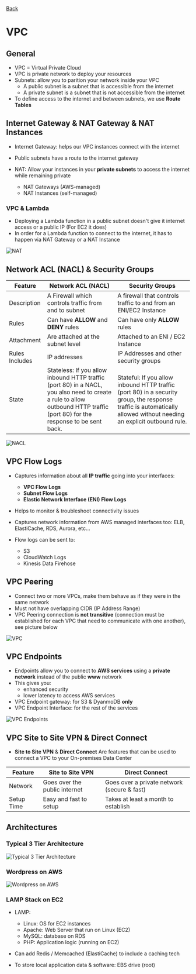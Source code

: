 [Back](./AWS.md)

# VPC

## General

- VPC = Virtual Private Cloud
- VPC is private network to deploy your resources
- Subnets: allow you to parition your network inside your VPC
  - A public subnet is a subnet that is accessible from the internet
  - A private subnet is a subnet that is not accessible from the internet
- To define access to the internet and between subnets, we use **Route Tables**

## Internet Gateway & NAT Gateway & NAT Instances

- Internet Gateway: helps our VPC instances connect with the internet
- Public subnets have a route to the internet gateway
- NAT: Allow your instances in your **private subnets** to access the internet while remaining private

  - NAT Gateways (AWS-managed)
  - NAT Instances (self-managed)

### VPC & Lambda

- Deploying a Lambda function in a public subnet doesn't give it internet access or a public IP (For EC2 it does)
- In order for a Lambda function to connect to the internet, it has to happen via NAT Gateway or a NAT Instance

![NAT](./assets/8.png)

## Network ACL (NACL) & Security Groups

| Feature        | Network ACL (NACL)                                                                                                                                                          | Security Groups                                                                                                                                                     |
| -------------- | --------------------------------------------------------------------------------------------------------------------------------------------------------------------------- | ------------------------------------------------------------------------------------------------------------------------------------------------------------------- |
| Description    | A Firewall which controls traffic from and to subnet                                                                                                                        | A firewall that controls traffic to and from an ENI/EC2 Instance                                                                                                    |
| Rules          | Can have **ALLOW** and **DENY** rules                                                                                                                                       | Can have only **ALLOW** rules                                                                                                                                       |
| Attachment     | Are attached at the subnet level                                                                                                                                            | Attached to an ENI / EC2 Instance                                                                                                                                   |
| Rules Includes | IP addresses                                                                                                                                                                | IP Addresses and other security groups                                                                                                                              |
| State          | Stateless: If you allow inbound HTTP traffic (port 80) in a NACL, you also need to create a rule to allow outbound HTTP traffic (port 80) for the response to be sent back. | Stateful: If you allow inbound HTTP traffic (port 80) in a security group, the response traffic is automatically allowed without needing an explicit outbound rule. |

![NACL](./assets/9.png)

## VPC Flow Logs

- Captures information about all **IP traffic** going into your interfaces:

  - **VPC Flow Logs**
  - **Subnet Flow Logs**
  - **Elastic Network Interface (ENI) Flow Logs**

- Helps to monitor & troubleshoot connectivity issues
- Captures network information from AWS managed interfaces too: ELB, ElastiCache, RDS, Aurora, etc...
- Flow logs can be sent to:
  - S3
  - CloudWatch Logs
  - Kinesis Data Firehose

## VPC Peering

- Connect two or more VPCs, make them behave as if they were in the same network
- Must not have overlapping CIDR (IP Address Range)
- VPC Peering connection is **not transitive** (connection must be established for each VPC that need to communicate with one another), see picture below

![VPC](./assets/10.png)

## VPC Endpoints

- Endpoints allow you to connect to **AWS services** using a **private network** instead of the public **www** network
- This gives you:
  - enhanced security
  - lower latency to access AWS services
- VPC Endpoint gateway: for S3 & DyanmoDB **only**
- VPC Endpoint Interface: for the rest of the services

![VPC Endpoints](./assets/11.png)

## VPC Site to Site VPN & Direct Connect

- **Site to Site VPN** & **Direct Connect** Are features that can be used to connect a VPC to your On-premises Data Center

| Feature    | Site to Site VPN              | Direct Connect                              |
| ---------- | ----------------------------- | ------------------------------------------- |
| Network    | Goes over the public internet | Goes over a private network (secure & fast) |
| Setup Time | Easy and fast to setup        | Takes at least a month to establish         |

## Architectures

### Typical 3 Tier Architecture

![Typical 3 Tier Architecture](./assets/12.png)

### Wordpress on AWS

![Wordpress on AWS](./assets/13.png)

### LAMP Stack on EC2

- LAMP:

  - Linux: OS for EC2 instances
  - Apache: Web Server that run on Linux (EC2)
  - MySQL: database on RDS
  - PHP: Application logic (running on EC2)

- Can add Redis / Memcached (ElastiCache) to include a caching tech
- To store local application data & software: EBS drive (root)
